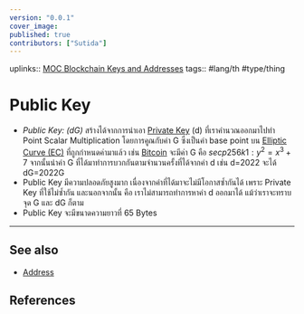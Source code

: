 ```yaml
---
version: "0.0.1"
cover_image:
published: true
contributors: ["Sutida"]
---
```

uplinks:: [MOC Blockchain Keys and Addresses](./MOC%20Blockchain%20Keys%20and%20Addresses)
tags:: #lang/th #type/thing 

# Public Key
- *Public Key: (dG)*  สร้างได้จากการนำเอา [Private Key](./Private%20Key)  (d) ที่เราคำนวณออกมาไปทำ Point Scalar Multiplication  โดยการคูณกับค่า G ซึ่งเป็นค่า base point บน [Elliptic Curve (EC)](./Elliptic%20Curve%20(EC)) ที่ถูกกำหนดค่ามาแล้ว เช่น [Bitcoin](./Bitcoin) จะมีค่า G คือ $secp256k1: y^2= x^3 + 7$ จากนั้นนำค่า G ที่ได้มาทำการบวกกันตามจำนวนครั้งที่ได้จากค่า d เช่น d=2022 จะได้ dG=2022G 
- Public Key มีความปลอดภัยสูงมาก เนื่องจากค่าที่ได้มาจะไม่มีโอกาสซ้ำกันได้ เพราะ Private Key ที่ใช้ไม่ซ้ำกัน และนอกจากนั้น คือ เราไม่สามารถทำการหาค่า d ออกมาได้ แม้ว่าเราจะทราบ จุด G และ dG ก็ตาม 
- Public Key จะมีขนาดความยาวที่ 65 Bytes

---
## See also
- [Address](./Address)
## References